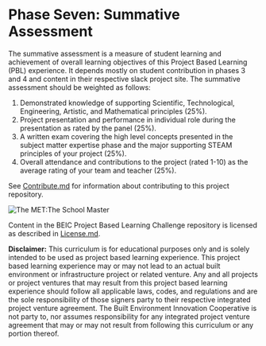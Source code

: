 # Phase Seven: Summative Assessment

The summative assessment is a measure of student learning and achievement of overall learning objectives of this Project Based Learning (PBL) experience. It depends mostly on student contribution in phases 3 and 4 and content in their respective slack project site.  The summative assessment should be weighted as follows:

1. Demonstrated knowledge of supporting Scientific, Technological, Engineering, Artistic, and Mathematical principles (25%).
2. Project presentation and performance in individual role during the presentation as rated by the panel (25%).
3. A written exam covering the high level concepts presented in the subject matter expertise phase and the major supporting STEAM principles of your project (25%).
4. Overall attendance and contributions to the project (rated 1-10) as the average rating of your team and teacher (25%).

See [Contribute.md](https://github.com/BEICBIM/BEICPBLChallenge/blob/master/Contribute.md) for information about contributing to this project repository.

![The MET:The School Master](http://images.metmuseum.org/CRDImages/dp/original/DP818278.jpg)

Content in the BEIC Project Based Learning Challenge repository is licensed as described in [License.md](https://github.com/BEICBIM/BEICPBLChallenge/blob/master/License.md).

**Disclaimer:** This curriculum is for educational purposes only and is solely intended to be used as project based learning experience.  This project based learning experience may or may not lead to an actual built environment or infrastructure project or related venture.  Any and all projects or project ventures that may result from this project based learning experience should follow all applicable laws, codes, and regulations and are the sole responsibility of those signers party to their respective integrated project venture agreement.  The Built Environment Innovation Cooperative is not party to, nor assumes responsibility for any integrated project venture agreement that may or may not result from following this curriculum or any portion thereof.
